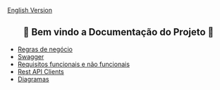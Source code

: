 <a href="https://github.com/Squad-Back-End/reprography-nodejs/blob/master/docs/README-en.md">English Version</a>

<h2 align="center">📄 Bem vindo a Documentação do Projeto 📄 </br></h2>

  * [Regras de negócio](https://github.com/Squad-Back-End/reprography-nodejs/blob/main/docs/business_rules/README.md)
  * [Swagger](https://github.com/Squad-Back-End/reprography-nodejs/blob/master/docs/swagger/README.md)
  * [Requisitos funcionais e não funcionais](https://github.com/Squad-Back-End/reprography-nodejs/blob/master/docs/requirements/README.md)
  * [Rest API Clients](https://github.com/Squad-Back-End/reprography-nodejs/blob/master/docs/rest_api_client/README.md)
  * [Diagramas](https://github.com/Squad-Back-End/reprography-nodejs/blob/master/docs/diagrams/README.md)
